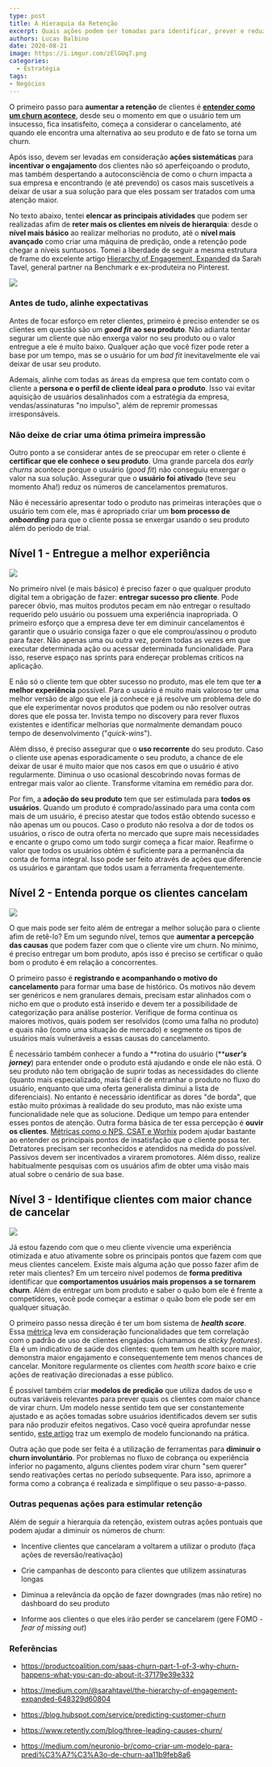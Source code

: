 ```yaml
---
type: post
title: A Hieraquia da Retenção
excerpt: Quais ações podem ser tomadas para identificar, prever e reduzir o churn da empresa e manter os clientes engajados
authors: Lucas Balbino
date: 2020-08-21
image: https://i.imgur.com/zElGUq7.png
categories:
  - Estratégia
tags:
- Negócios
---
```


O primeiro passo para **aumentar a retenção** de clientes é **[entender
como um churn
acontece](https://pmletter.substack.com/p/pm-letter-60-entendendo-como-um-churn)**,
desde seu o momento em que o usuário tem um insucesso, fica
insatisfeito, começa a considerar o cancelamento, até quando ele
encontra uma alternativa ao seu produto e de fato se torna um churn.

Após isso, devem ser levadas em consideração **ações sistemáticas** para
**incentivar o engajamento** dos clientes não só aperfeiçoando o
produto, mas também despertando a autoconsciência de como o churn
impacta a sua empresa e encontrando (e até prevendo) os casos mais
suscetíveis a deixar de usar a sua solução para que eles possam ser
tratados com uma atenção maior.

No texto abaixo, tentei **elencar as principais atividades** que podem
ser realizadas afim de **reter mais os clientes em níveis de
hierarquia**: desde o **nível mais básico** ao realizar melhorias no
produto, até o **nível mais avançado** como criar uma máquina de
predição, onde a retenção pode chegar a níveis suntuosos. Tomei a
liberdade de seguir a mesma estrutura de frame do excelente artigo
[Hierarchy of Engagement,
Expanded](https://medium.com/@sarahtavel/the-hierarchy-of-engagement-expanded-648329d60804)
da Sarah Tavel, general partner na Benchmark e ex-produteira no
Pinterest.

[![](https://bucketeer-e05bbc84-baa3-437e-9518-adb32be77984.s3.amazonaws.com/public/images/e59de15a-26b8-4951-b118-1faec222ec2e_1920x1080.png)](https://cdn.substack.com/image/fetch/f_auto,q_auto:good,fl_progressive:steep/https%3A%2F%2Fbucketeer-e05bbc84-baa3-437e-9518-adb32be77984.s3.amazonaws.com%2Fpublic%2Fimages%2Fe59de15a-26b8-4951-b118-1faec222ec2e_1920x1080.png)

### Antes de tudo, alinhe expectativas

Antes de focar esforço em reter clientes, primeiro é preciso entender se
os clientes em questão são um ***good fit*** **ao seu produto**. Não
adianta tentar segurar um cliente que não enxerga valor no seu produto
ou o valor entregue a ele é muito baixo. Qualquer ação que você fizer
pode reter a base por um tempo, mas se o usuário for um *bad fit*
inevitavelmente ele vai deixar de usar seu produto.

Ademais, alinhe com todas as áreas da empresa que tem contato com o
cliente a **persona e o perfil de cliente ideal para o produto**. Isso
vai evitar aquisição de usuários desalinhados com a estratégia da
empresa, vendas/assinaturas "no impulso", além de repremir promessas
irresponsáveis.

### Não deixe de criar uma ótima primeira impressão

Outro ponto a se considerar antes de se preocupar em reter o cliente é
**certificar que ele conhece o seu produto**. Uma grande parcela dos
*early churns* acontece porque o usuário (*good fit*) não conseguiu
enxergar o valor na sua solução. Assegurar que o **usuário foi ativado**
(teve seu momento Aha!) reduz os números de cancelamentos prematuros.

Não é necessário apresentar todo o produto nas primeiras interações que
o usuário tem com ele, mas é apropriado criar um **bom processo de**
***onboarding*** para que o cliente possa se enxergar usando o seu
produto além do período de trial.

Nível 1 - Entregue a melhor experiência
---------------------------------------

[![](https://bucketeer-e05bbc84-baa3-437e-9518-adb32be77984.s3.amazonaws.com/public/images/d7df8ae2-81be-4933-9627-fca761c302b1_1920x1080.png)](https://cdn.substack.com/image/fetch/f_auto,q_auto:good,fl_progressive:steep/https%3A%2F%2Fbucketeer-e05bbc84-baa3-437e-9518-adb32be77984.s3.amazonaws.com%2Fpublic%2Fimages%2Fd7df8ae2-81be-4933-9627-fca761c302b1_1920x1080.png)

No primeiro nível (e mais básico) é preciso fazer o que qualquer produto
digital tem a obrigação de fazer: **entregar sucesso pro cliente**. Pode
parecer óbvio, mas muitos produtos pecam em não entregar o resultado
requerido pelo usuário ou possuem uma experiência inapropriada. O
primeiro esforço que a empresa deve ter em diminuir cancelamentos é
garantir que o usuário consiga fazer o que ele comprou/assinou o produto
para fazer. Não apenas uma ou outra vez, porém todas as vezes em que
executar determinada ação ou acessar determinada funcionalidade. Para
isso, reserve espaço nas sprints para endereçar problemas críticos na
aplicação.

E não só o cliente tem que obter sucesso no produto, mas ele tem que ter
**a melhor experiência** possível. Para o usuário é muito mais valoroso
ter uma melhor versão de algo que ele já conhece e já resolve um
problema dele do que ele experimentar novos produtos que podem ou não
resolver outras dores que ele possa ter. Invista tempo no discovery para
rever fluxos existentes e identificar melhorias que normalmente demandam
pouco tempo de desenvolvimento ("*quick-wins*").

Além disso, é preciso assegurar que o **uso recorrente** do seu produto.
Caso o cliente use apenas esporadicamente o seu produto, a chance de ele
deixar de usar é muito maior que nos casos em que o usuário é ativo
regularmente. Diminua o uso ocasional descobrindo novas formas de
entregar mais valor ao cliente. Transforme vitamina em remédio para dor.

Por fim, a **adoção do seu produto** tem que ser estimulada para **todos
os usuários**. Quando um produto é comprado/assinado para uma conta com
mais de um usuário, é preciso atestar que todos estão obtendo sucesso e
não apenas um ou poucos. Caso o produto não resolva a dor de todos os
usuários, o risco de outra oferta no mercado que supre mais necessidades
e encante o grupo como um todo surgir começa a ficar maior. Reafirme o
valor que todos os usuários obtém é suficiente para a permanência da
conta de forma integral. Isso pode ser feito através de ações que
diferencie os usuários e garantam que todos usam a ferramenta
frequentemente.

Nível 2 - Entenda porque os clientes cancelam
---------------------------------------------

[![](https://bucketeer-e05bbc84-baa3-437e-9518-adb32be77984.s3.amazonaws.com/public/images/09fb2d39-4525-4cfc-a9c5-a615e81f6129_1920x1080.png)](https://cdn.substack.com/image/fetch/f_auto,q_auto:good,fl_progressive:steep/https%3A%2F%2Fbucketeer-e05bbc84-baa3-437e-9518-adb32be77984.s3.amazonaws.com%2Fpublic%2Fimages%2F09fb2d39-4525-4cfc-a9c5-a615e81f6129_1920x1080.png)

O que mais pode ser feito além de entregar a melhor solução para o
cliente afim de retê-lo? Em um segundo nível, temos que **aumentar a
percepção das causas** que podem fazer com que o cliente vire um churn.
No mínimo, é preciso entregar um bom produto, após isso é preciso se
certificar o quão bom o produto é em relação a concorrentes.

O primeiro passo é **registrando e acompanhando o motivo do
cancelamento** para formar uma base de histórico. Os motivos não devem
ser genéricos e nem granulares demais, precisam estar alinhados com o
nicho em que o produto está inserido e devem ter a possibilidade de
categorização para análise posterior. Verifique de forma contínua os
maiores motivos, quais podem ser resolvidos (como uma falha no produto)
e quais não (como uma situação de mercado) e segmente os tipos de
usuários mais vulneráveis a essas causas do cancelamento.

É necessário também conhecer a fundo a **rotina do usuário (*****user's
jorney***) para entender onde o produto está ajudando e onde ele não
está. O seu produto não tem obrigação de suprir todas as necessidades do
cliente (quanto mais especializado, mais fácil é de entranhar o produto
no fluxo do usuário, enquanto que uma oferta generalista diminui a lista
de diferenciais). No entanto é necessário identificar as dores "de
borda", que estão muito próximas à realidade do seu produto, mas não
existe uma funcionalidade nele que as solucione. Dedique um tempo para
entender esses pontos de atenção.
Outra forma básica de ter essa percepção é **ouvir os clientes**.
[Métricas como o NPS, CSAT e
Worhix](https://www.linkedin.com/pulse/m%C3%A9tricas-saas-para-dummies-e-gerentes-de-produto-lucas-balbino/)
podem ajudar bastante ao entender os principais pontos de insatisfação
que o cliente possa ter. Detratores precisam ser reconhecidos e
atendidos na medida do possível. Passivos devem ser incentivados a
virarem promotores. Além disso, realize habitualmente pesquisas com os
usuários afim de obter uma visão mais atual sobre o cenário de sua base.

Nível 3 - Identifique clientes com maior chance de cancelar
-----------------------------------------------------------

[![](https://bucketeer-e05bbc84-baa3-437e-9518-adb32be77984.s3.amazonaws.com/public/images/492bb445-1f70-4d14-8357-bd6a110decef_1920x1080.png)](https://cdn.substack.com/image/fetch/f_auto,q_auto:good,fl_progressive:steep/https%3A%2F%2Fbucketeer-e05bbc84-baa3-437e-9518-adb32be77984.s3.amazonaws.com%2Fpublic%2Fimages%2F492bb445-1f70-4d14-8357-bd6a110decef_1920x1080.png)

Já estou fazendo com que o meu cliente vivencie uma experiência
otimizada e atuo ativamente sobre os principais pontos que fazem com que
meus clientes cancelem. Existe mais alguma ação que posso fazer afim de
reter mais clientes? Em um terceiro nível podemos de **forma preditiva**
identificar que **comportamentos usuários mais propensos a se tornarem
churn**. Além de entregar um bom produto e saber o quão bom ele é frente
a competidores, você pode começar a estimar o quão bom ele pode ser em
qualquer situação.

O primeiro passo nessa direção é ter um bom sistema de ***health
score***. Essa
[métrica](https://www.linkedin.com/pulse/m%C3%A9tricas-saas-para-dummies-e-gerentes-de-produto-lucas-balbino/)
leva em consideração funcionalidades que tem correlação com o padrão de
uso de clientes engajados (chamamos de *sticky features*). Ela é um
indicativo de saúde dos clientes: quem tem um health score maior,
demonstra maior engajamento e consequentemente tem menos chances de
cancelar. Monitore regularmente os clientes com *health score* baixo e
crie ações de reativação direcionadas a esse público.

É possível também criar **modelos de predição** que utiliza dados de uso
e outras variáveis relevantes para prever quais os clientes com maior
chance de virar churn. Um modelo nesse sentido tem que ser
constantemente ajustado e as ações tomadas sobre usuários identificados
devem ser sutis para não produzir efeitos negativos. Caso você queira
aprofundar nesse sentido, [este
artigo](https://medium.com/neuronio-br/como-criar-um-modelo-para-predi%C3%A7%C3%A3o-de-churn-aa11b9feb8a6)
traz um exemplo de modelo funcionando na prática.

Outra ação que pode ser feita é a utilização de ferramentas para
**diminuir o churn involuntário**. Por problemas no fluxo de cobrança ou
experiência inferior no pagamento, alguns clientes podem virar churn
"sem querer" sendo reativações certas no período subsequente. Para isso,
aprimore a forma como a cobrança é realizada e simplifique o seu
passo-a-passo.

### Outras pequenas ações para estimular retenção

Além de seguir a hierarquia da retenção, existem outras ações pontuais
que podem ajudar a diminuir os números de churn:

-   Incentive clientes que cancelaram a voltarem a utilizar o produto
    (faça ações de reversão/reativação)

-   Crie campanhas de desconto para clientes que utilizem assinaturas
    longas

-   Diminua a relevância da opção de fazer downgrades (mas não retire)
    no dashboard do seu produto

-   Informe aos clientes o que eles irão perder se cancelarem (gere
    FOMO - *fear of missing out*)

### Referências

-   <https://productcoalition.com/saas-churn-part-1-of-3-why-churn-happens-what-you-can-do-about-it-37179e39e332>

-   <https://medium.com/@sarahtavel/the-hierarchy-of-engagement-expanded-648329d60804>

-   <https://blog.hubspot.com/service/predicting-customer-churn>

-   <https://www.retently.com/blog/three-leading-causes-churn/>

-   <https://medium.com/neuronio-br/como-criar-um-modelo-para-predi%C3%A7%C3%A3o-de-churn-aa11b9feb8a6>
